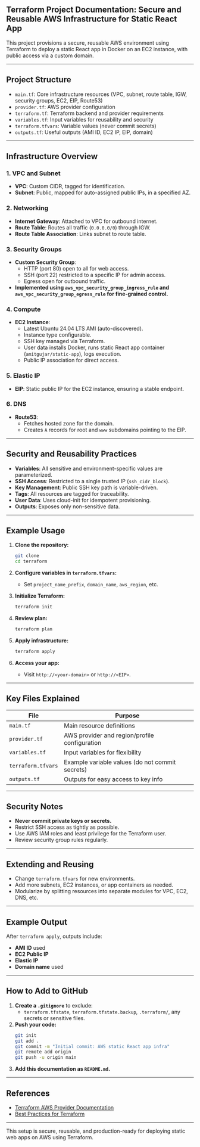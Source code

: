 ## Terraform Project Documentation: Secure and Reusable AWS Infrastructure for Static React App

This project provisions a secure, reusable AWS environment using Terraform to deploy a static React app in Docker on an EC2 instance, with public access via a custom domain.

---

## **Project Structure**

- `main.tf`: Core infrastructure resources (VPC, subnet, route table, IGW, security groups, EC2, EIP, Route53)
- `provider.tf`: AWS provider configuration
- `terraform.tf`: Terraform backend and provider requirements
- `variables.tf`: Input variables for reusability and security
- `terraform.tfvars`: Variable values (never commit secrets)
- `outputs.tf`: Useful outputs (AMI ID, EC2 IP, EIP, domain)

---

## **Infrastructure Overview**

### **1. VPC and Subnet**

- **VPC**: Custom CIDR, tagged for identification.
- **Subnet**: Public, mapped for auto-assigned public IPs, in a specified AZ.

### **2. Networking**

- **Internet Gateway**: Attached to VPC for outbound internet.
- **Route Table**: Routes all traffic (`0.0.0.0/0`) through IGW.
- **Route Table Association**: Links subnet to route table.

### **3. Security Groups**

- **Custom Security Group**:
  - HTTP (port 80) open to all for web access.
  - SSH (port 22) restricted to a specific IP for admin access.
  - Egress open for outbound traffic.
- **Implemented using `aws_vpc_security_group_ingress_rule` and `aws_vpc_security_group_egress_rule` for fine-grained control.**

### **4. Compute**

- **EC2 Instance**:
  - Latest Ubuntu 24.04 LTS AMI (auto-discovered).
  - Instance type configurable.
  - SSH key managed via Terraform.
  - User data installs Docker, runs static React app container (`amitgujar/static-app`), logs execution.
  - Public IP association for direct access.

### **5. Elastic IP**

- **EIP**: Static public IP for the EC2 instance, ensuring a stable endpoint.

### **6. DNS**

- **Route53**:
  - Fetches hosted zone for the domain.
  - Creates `A` records for root and `www` subdomains pointing to the EIP.

---

## **Security and Reusability Practices**

- **Variables**: All sensitive and environment-specific values are parameterized.
- **SSH Access**: Restricted to a single trusted IP (`ssh_cidr_block`).
- **Key Management**: Public SSH key path is variable-driven.
- **Tags**: All resources are tagged for traceability.
- **User Data**: Uses cloud-init for idempotent provisioning.
- **Outputs**: Exposes only non-sensitive data.

---

## **Example Usage**

1. **Clone the repository:**

   ```bash
   git clone
   cd terraform
   ```

2. **Configure variables in `terraform.tfvars`:**

   - Set `project_name_prefix`, `domain_name`, `aws_region`, etc.

3. **Initialize Terraform:**

   ```bash
   terraform init
   ```

4. **Review plan:**

   ```bash
   terraform plan
   ```

5. **Apply infrastructure:**

   ```bash
   terraform apply
   ```

6. **Access your app:**
   - Visit `http://<your-domain>` or `http://<EIP>`.

---

## **Key Files Explained**

| File               | Purpose                                         |
| ------------------ | ----------------------------------------------- |
| `main.tf`          | Main resource definitions                       |
| `provider.tf`      | AWS provider and region/profile configuration   |
| `variables.tf`     | Input variables for flexibility                 |
| `terraform.tfvars` | Example variable values (do not commit secrets) |
| `outputs.tf`       | Outputs for easy access to key info             |

---

## **Security Notes**

- **Never commit private keys or secrets.**
- Restrict SSH access as tightly as possible.
- Use AWS IAM roles and least privilege for the Terraform user.
- Review security group rules regularly.

---

## **Extending and Reusing**

- Change `terraform.tfvars` for new environments.
- Add more subnets, EC2 instances, or app containers as needed.
- Modularize by splitting resources into separate modules for VPC, EC2, DNS, etc.

---

## **Example Output**

After `terraform apply`, outputs include:

- **AMI ID** used
- **EC2 Public IP**
- **Elastic IP**
- **Domain name** used

---

## **How to Add to GitHub**

1. **Create a `.gitignore`** to exclude:
   - `terraform.tfstate`, `terraform.tfstate.backup`, `.terraform/`, any secrets or sensitive files.
2. **Push your code:**
   ```bash
   git init
   git add .
   git commit -m "Initial commit: AWS static React app infra"
   git remote add origin
   git push -u origin main
   ```
3. **Add this documentation as `README.md`.**

---

## **References**

- [Terraform AWS Provider Documentation](https://registry.terraform.io/providers/hashicorp/aws/latest/docs)
- [Best Practices for Terraform](https://developer.hashicorp.com/terraform/tutorials/aws-get-started/aws-build)

---

This setup is secure, reusable, and production-ready for deploying static web apps on AWS using Terraform.
